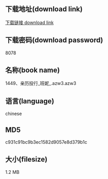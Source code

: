## 下载地址(download link)
[下载链接 download link](https://voluble-croquembouche-d321dc.netlify.app/?s=1449%E3%80%81%E4%BA%B2%E5%8E%86%E6%8A%95%E8%A1%8C_%E7%8F%AD%E5%A6%AE_.azw3)

## 下载密码(download password)
8078

## 名称(book name)
1449、亲历投行_班妮_.azw3.azw3

## 语言(language)
chinese

## MD5
c931c91bc9b3ec1582d9057e8d379b1c

## 大小(filesize)
1.2 MB
